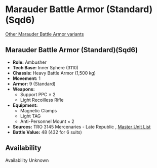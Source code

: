 # Marauder Battle Armor (Standard)(Sqd6) 

[Other Marauder Battle Armor variants](../marauder_battle_armor.md) 

## Marauder Battle Armor (Standard)(Sqd6) 

- **Role:** Ambusher 
- **Tech Base:** Inner Sphere (3110) 
- **Chassis:** Heavy Battle Armor (1,500 kg) 
- **Movement:** 1 
- **Armor:** 9 (Standard) 
- **Weapons:** 
  - Support PPC × 2 
  - Light Recoilless Rifle 
- **Equipment:** 
  - Magnetic Clamps 
  - Light TAG 
  - Anti-Personnel Mount × 2 
- **Sources:** TRO 3145 Mercenaries - Late Republic , [Master Unit List](http://masterunitlist.info/Unit/Details/9125) 
- **Battle Value:** 48 (432 for 6 suits) 

## Availability 

Availability Unknown 

